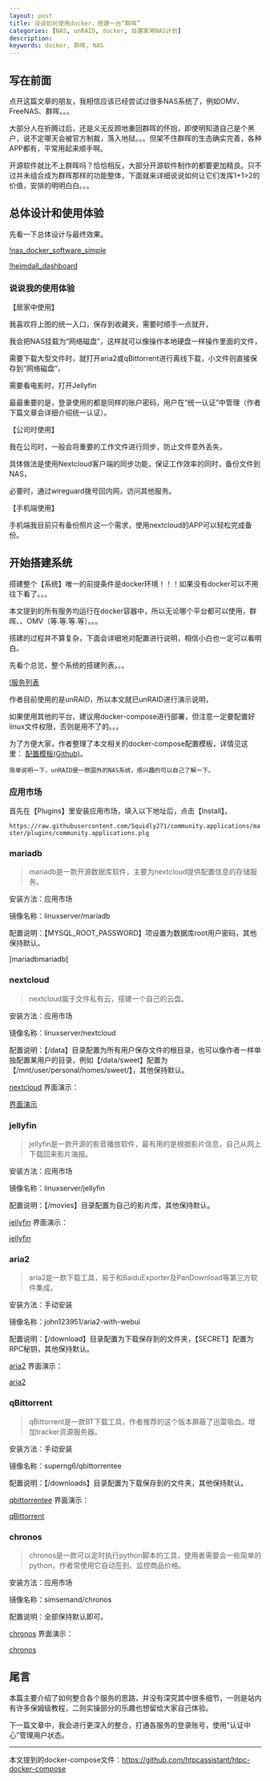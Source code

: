 ```yaml
---
layout: post
title: 谈谈如何使用docker，搭建一台“群晖”
categories: [NAS, unRAID, docker, 自建家用NAS计划]
description:
keywords: docker, 群晖, NAS
---
```


## 写在前面
点开这篇文章的朋友，我相信应该已经尝试过很多NAS系统了，例如OMV、FreeNAS、群晖。。。

大部分人在折腾过后，还是义无反顾地重回群晖的怀抱，即使明知道自己是个黑户，说不定哪天会被官方制裁，落入地狱。。。但架不住群晖的生态确实完善，各种APP都有，平常用起来顺手啊。 

开源软件就比不上群晖吗？恰恰相反，大部分开源软件制作的都要更加精良。只不过并未组合成为群晖那样的功能整体，下面就来详细说说如何让它们发挥1+1>2的价值，安排的明明白白。。。 


## 总体设计和使用体验
先看一下总体设计与最终效果。

[!nas_docker_software_simple](../images/blog/2020-02-27-docker-software/nas_docker_software_simple.jpg)

[!heimdall_dashboard](../images/blog/2020-02-27-docker-software/heimdall_dashboard.png)


### 说说我的使用体验
【居家中使用】

我喜欢将上图的统一入口，保存到收藏夹，需要时顺手一点就开，

我会把NAS挂载为“网络磁盘”，这样就可以像操作本地硬盘一样操作里面的文件，

需要下载大型文件时，就打开aria2或qBittorrent进行离线下载，小文件则直接保存到“网络磁盘”，

需要看电影时，打开Jellyfin  


最最重要的是，登录使用的都是同样的账户密码，用户在“统一认证”中管理（作者下篇文章会详细介绍统一认证）。


【公司时使用】

我在公司时，一般会将重要的工作文件进行同步，防止文件意外丢失，

具体做法是使用Nextcloud客户端的同步功能，保证工作效率的同时，备份文件到NAS，

必要时，通过wireguard拨号回内网，访问其他服务。


【手机端使用】

手机端我目前只有备份照片这一个需求，使用nextcloud的APP可以轻松完成备份。


## 开始搭建系统
搭建整个【系统】唯一的前提条件是docker环境！！！如果没有docker可以不用往下看了。。。 

本文提到的所有服务均运行在docker容器中，所以无论哪个平台都可以使用，群晖、、OMV（等.等.等.等）。。。

搭建的过程并不算复杂，下面会详细地对配置进行说明，相信小白也一定可以看明白。



先看个总览，整个系统的搭建列表。。。 

[!​服务列表](../images/blog/2020-02-27-docker-software/unRAID_docker_list.png)


作者目前使用的是unRAID，所以本文就已unRAID进行演示说明，

如果使用其他的平台，建议用docker-compose进行部署，但注意一定要配置好linux文件权限，否则是用不了的。。。

为了方便大家，作者整理了本文相关的docker-compose配置模板，详情见这里： [配置模板(Github)](https://github.com/htpcassistant/htpc-docker-compose)。

`简单说明一下，unRAID是一款国外的NAS系统，感兴趣的可以自己了解一下。`



### 应用市场
首先在【Plugins】里安装应用市场，填入以下地址后，点击【Install】。

`https://raw.githubusercontent.com/Squidly271/community.applications/master/plugins/community.applications.plg`

### mariadb
> mariadb是一款开源数据库软件，主要为nextcloud提供配置信息的存储服务。

安装方法：应用市场

镜像名称：linuxserver/mariadb

配置说明：【MYSQL_ROOT_PASSWORD】项设置为数据库root用户密码，其他保持默认。

[mariadbmariadb]

### nextcloud
> nextcloud属于文件私有云，搭建一个自己的云盘。

安装方法：应用市场

镜像名称：linuxserver/nextcloud

配置说明：【/data】目录配置为所有用户保存文件的根目录，也可以像作者一样单独配置某用户的目录，例如【/data/sweet】配置为【/mnt/user/personal/homes/sweet/】，其他保持默认。

[nextcloud](../images/blog/2020-02-27-docker-software/nextcloud.png)
界面演示：

[界面演示](../images/blog/2020-02-27-docker-software/nextcloud_preview.png)

### jellyfin
> jellyfin是一款开源的影音播放软件，最有用的是根据影片信息，自己从网上下载回来影片海报。

安装方法：应用市场

镜像名称：linuxserver/jellyfin

配置说明：【/movies】目录配置为自己的影片库，其他保持默认。

[jellyfin](../images/blog/2020-02-27-docker-software/jellyfin.png)
界面演示：

[jellyfin](../images/blog/2020-02-27-docker-software/jellyfin_preview.png)

### aria2
> aria2是一款下载工具，易于和BaiduExporter及PanDownload等第三方软件集成。

安装方法：手动安装

镜像名称：john123951/aria2-with-webui

配置说明：【/download】目录配置为下载保存到的文件夹，【SECRET】配置为RPC秘钥，其他保持默认。

[aria2](../images/blog/2020-02-27-docker-software/aria2.png)
界面演示：

[aria2](../images/blog/2020-02-27-docker-software/aria2_preview.png)

### qBittorrent
> qBittorrent是一款BT下载工具，作者推荐的这个版本屏蔽了迅雷吸血，增加tracker资源服务器。

安装方法：手动安装

镜像名称：superng6/qbittorrentee

配置说明：【/downloads】目录配置为下载保存到的文件夹，其他保持默认。

[qbittorrentee](../images/blog/2020-02-27-docker-software/qBittorrent.png)
界面演示：

[qBittorrent](../images/blog/2020-02-27-docker-software/qBittorrent_preview.png)

### chronos
> chronos是一款可以定时执行python脚本的工具，使用者需要会一些简单的python，作者常使用它自动签到、监控商品价格。

安装方法：应用市场

镜像名称：simsemand/chronos

配置说明：全部保持默认即可。

[chronos](../images/blog/2020-02-27-docker-software/chronos.png)
界面演示：

[chronos](../images/blog/2020-02-27-docker-software/chronos_preview.png)


## 尾言
本篇主要介绍了如何整合各个服务的思路，并没有深究其中很多细节，一则是站内有许多保姆级教程，二则实操部分的乐趣也想留给大家自己体验。

下一篇文章中，我会进行更深入的整合，打通各服务的登录账号，使用“认证中心”管理用户状态。

---
本文提到的docker-compose文件：https://github.com/htpcassistant/htpc-docker-compose






